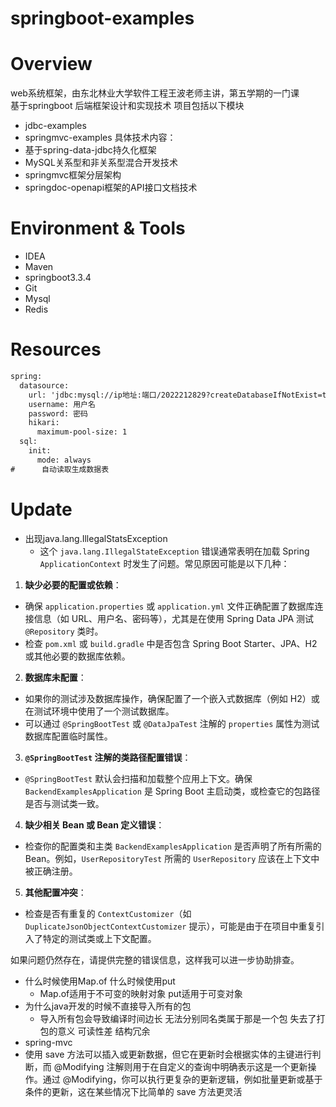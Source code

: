 # springboot-examples
# Overview
web系统框架，由东北林业大学软件工程王波老师主讲，第五学期的一门课
<br/>
基于springboot 后端框架设计和实现技术
项目包括以下模块
- jdbc-examples
- springmvc-examples
具体技术内容：
- 基于spring-data-jdbc持久化框架
- MySQL关系型和非关系型混合开发技术
- springmvc框架分层架构
- springdoc-openapi框架的API接口文档技术
# Environment & Tools
- IDEA
- Maven
- springboot3.3.4
- Git
- Mysql
- Redis
# Resources 
```xml
spring:
  datasource:
    url: 'jdbc:mysql://ip地址:端口/2022212829?createDatabaseIfNotExist=true'
    username: 用户名
    password: 密码
    hikari:
      maximum-pool-size: 1
  sql:
    init:
      mode: always
#      自动读取生成数据表
```
# Update
- 出现java.lang.IllegalStatsException
  - 这个 `java.lang.IllegalStateException` 错误通常表明在加载 Spring `ApplicationContext` 时发生了问题。常见原因可能是以下几种：

1. **缺少必要的配置或依赖**：
  - 确保 `application.properties` 或 `application.yml` 文件正确配置了数据库连接信息（如 URL、用户名、密码等），尤其是在使用 Spring Data JPA 测试 `@Repository` 类时。
  - 检查 `pom.xml` 或 `build.gradle` 中是否包含 Spring Boot Starter、JPA、H2 或其他必要的数据库依赖。

2. **数据库未配置**：
  - 如果你的测试涉及数据库操作，确保配置了一个嵌入式数据库（例如 H2）或在测试环境中使用了一个测试数据库。
  - 可以通过 `@SpringBootTest` 或 `@DataJpaTest` 注解的 `properties` 属性为测试数据库配置临时属性。

3. **`@SpringBootTest` 注解的类路径配置错误**：
  - `@SpringBootTest` 默认会扫描和加载整个应用上下文。确保 `BackendExamplesApplication` 是 Spring Boot 主启动类，或检查它的包路径是否与测试类一致。

4. **缺少相关 Bean 或 Bean 定义错误**：
  - 检查你的配置类和主类 `BackendExamplesApplication` 是否声明了所有所需的 Bean。例如，`UserRepositoryTest` 所需的 `UserRepository` 应该在上下文中被正确注册。

5. **其他配置冲突**：
  - 检查是否有重复的 `ContextCustomizer`（如 `DuplicateJsonObjectContextCustomizer` 提示），可能是由于在项目中重复引入了特定的测试类或上下文配置。

如果问题仍然存在，请提供完整的错误信息，这样我可以进一步协助排查。
- 什么时候使用Map.of 什么时候使用put
  - Map.of适用于不可变的映射对象 put适用于可变对象
- 为什么java开发的时候不直接导入所有的包
  - 导入所有包会导致编译时间边长 无法分别同名类属于那是一个包 失去了打包的意义 可读性差 结构冗余
- spring-mvc
- 使用 save 方法可以插入或更新数据，但它在更新时会根据实体的主键进行判断，而 @Modifying 注解则用于在自定义的查询中明确表示这是一个更新操作。通过 @Modifying，你可以执行更复杂的更新逻辑，例如批量更新或基于条件的更新，这在某些情况下比简单的 save 方法更灵活